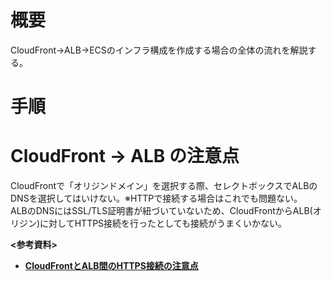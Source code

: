 # 概要
CloudFront→ALB→ECSのインフラ構成を作成する場合の全体の流れを解説する。

# 手順

# CloudFront → ALB の注意点
CloudFrontで「オリジンドメイン」を選択する際、セレクトボックスでALBのDNSを選択してはいけない。※HTTPで接続する場合はこれでも問題ない。  
ALBのDNSにはSSL/TLS証明書が紐づいていないため、CloudFrontからALB(オリジン)に対してHTTPS接続を行ったとしても接続がうまくいかない。

**<参考資料>**  
- [**CloudFrontとALB間のHTTPS接続の注意点**](https://zenn.dev/devcamp/articles/f488e3d22ff63e)
